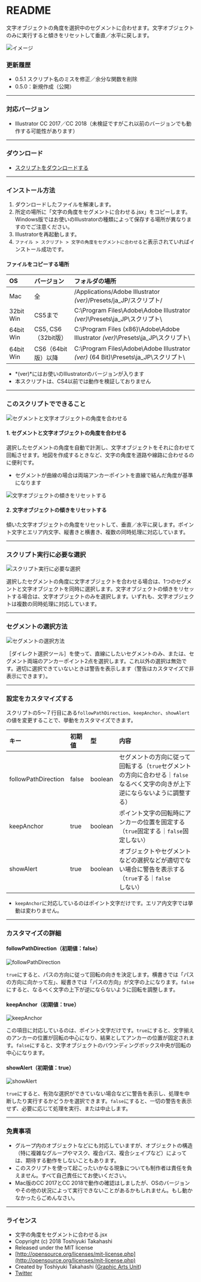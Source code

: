 # README

文字オブジェクトの角度を選択中のセグメントに合わせます。文字オブジェクトのみに実行すると傾きをリセットして垂直／水平に戻します。


<div class="fig center" style="margin-bottom: 20px;"><img src="http://www.graphicartsunit.com/saucer/images/fit-angle-text-and-segment/eye.png" alt="イメージ" class="noshadow"></div>


### 更新履歴

* 0.5.1 スクリプト名のミスを修正／余分な関数を削除
* 0.5.0：新規作成（公開）

----

### 対応バージョン

* Illustrator CC 2017／CC 2018（未検証ですがこれ以前のバージョンでも動作する可能性があります）

----

### ダウンロード

* [スクリプトをダウンロードする](https://github.com/gau/fit-text-angle-to-segment/archive/master.zip)

----

### インストール方法

1. ダウンロードしたファイルを解凍します。
2. 所定の場所に「文字の角度をセグメントに合わせる.jsx」をコピーします。Windows版ではお使いのIllustratorの種類によって保存する場所が異なりますのでご注意ください。
3. Illustratorを再起動します。
4. `ファイル > スクリプト > 文字の角度をセグメントに合わせる`と表示されていればインストール成功です。

#### ファイルをコピーする場所

| OS | バージョン | フォルダの場所 |
|:-----|:-----|:-----|
| Mac | 全 | /Applications/Adobe Illustrator *(ver)*/Presets/ja_JP/スクリプト/ |
| 32bit Win | CS5まで | C:\Program Files\Adobe\Adobe Illustrator *(ver)*\Presets\ja_JP\スクリプト\ |
| 64bit Win | CS5, CS6（32bit版） | C:\Program Files (x86)\Adobe\Adobe Illustrator *(ver)*\Presets\ja_JP\スクリプト\ |
| 64bit Win | CS6（64bit版）以降 | C:\Program Files\Adobe\Adobe Illustrator *(ver)* (64 Bit)\Presets\ja_JP\スクリプト\ |

* *(ver)*にはお使いのIllustratorのバージョンが入ります
* 本スクリプトは、CS4以前では動作を検証しておりません

----

### このスクリプトでできること

<div class="fig center"><img src="http://www.graphicartsunit.com/saucer/images/fit-angle-text-and-segment/fig01.png" alt="セグメントと文字オブジェクトの角度を合わせる" class="noshadow"></div>

#### 1. セグメントと文字オブジェクトの角度を合わせる

選択したセグメントの角度を自動で計測し、文字オブジェクトをそれに合わせて回転させます。地図を作成するときなど、文字の角度を道路や線路に合わせるのに便利です。

* セグメントが曲線の場合は両端アンカーポイントを直線で結んだ角度が基準になります


<div class="fig center"><img src="http://www.graphicartsunit.com/saucer/images/fit-angle-text-and-segment/fig02.png" alt="文字オブジェクトの傾きをリセットする" class="noshadow"></div>

#### 2. 文字オブジェクトの傾きをリセットする

傾いた文字オブジェクトの角度をリセットして、垂直／水平に戻します。ポイント文字とエリア内文字、縦書きと横書き、複数の同時処理に対応しています。

----

### スクリプト実行に必要な選択

<div class="fig center"><img src="http://www.graphicartsunit.com/saucer/images/fit-angle-text-and-segment/fig03.png" alt="スクリプト実行に必要な選択" class="noshadow"></div>

選択したセグメントの角度に文字オブジェクトを合わせる場合は、1つのセグメントと文字オブジェクトを同時に選択します。文字オブジェクトの傾きをリセットする場合は、文字オブジェクトのみを選択します。いずれも、文字オブジェクトは複数の同時処理に対応しています。

----

### セグメントの選択方法

<div class="fig center"><img src="http://www.graphicartsunit.com/saucer/images/fit-angle-text-and-segment/fig04.png" alt="セグメントの選択方法" class="noshadow"></div>

［ダイレクト選択ツール］を使って、直線にしたいセグメントのみ、または、セグメント両端のアンカーポイント2点を選択します。これ以外の選択は無効です。適切に選択できていないときは警告を表示します（警告はカスタマイズで非表示にできます）。

----

### 設定をカスタマイズする

スクリプトの5〜７行目にある`followPathDirection`、`keepAnchor`、`showAlert`の値を変更することで、挙動をカスタマイズできます。

| キー | 初期値 | 型 | 内容 |
|:-----|:-----|:-----|:-----|
| followPathDirection | false | boolean | セグメントの方向に従って回転する（`true`セグメントの方向に合わせる｜`false`なるべく文字の向きが上下逆にならないように調整する）|
| keepAnchor | true | boolean | ポイント文字の回転時にアンカーの位置を固定する（`true`固定する｜`false`固定しない）|
| showAlert | true | boolean | オブジェクトやセグメントなどの選択などが適切でない場合に警告を表示する（`true`する｜`false`しない）|

* `keepAnchor`に対応しているのはポイント文字だけです。エリア内文字では挙動は変わりません。

----

### カスタマイズの詳細

#### followPathDirection（初期値：false）

<div class="fig center"><img src="http://www.graphicartsunit.com/saucer/images/fit-angle-text-and-segment/fig05.png" alt="followPathDirection" class="noshadow"></div>

`true`にすると、パスの方向に従って回転の向きを決定します。横書きでは「パスの方向に向かって左」、縦書きでは「パスの方向」が文字の上になります。`false`にすると、なるべく文字の上下が逆にならないように回転を調整します。


#### keepAnchor（初期値：true）

<div class="fig center"><img src="http://www.graphicartsunit.com/saucer/images/fit-angle-text-and-segment/fig06.png" alt="keepAnchor" class="noshadow"></div>

この項目に対応しているのは、ポイント文字だけです。`true`にすると、文字揃えのアンカーの位置が回転の中心になり、結果としてアンカーの位置が固定されます。`false`にすると、文字オブジェクトのバウンディングボックス中央が回転の中心になります。

#### showAlert（初期値：true）

<div class="fig center"><img src="http://www.graphicartsunit.com/saucer/images/fit-angle-text-and-segment/fig07.png" alt="showAlert" class="noshadow"></div>

`true`にすると、有効な選択ができていない場合などに警告を表示し、処理を中断したり実行するかどうかを選択できます。`false`にすると、一切の警告を表示せず、必要に応じて処理を実行、または中止します。

----

### 免責事項

* グループ内のオブジェクトなどにも対応していますが、オブジェクトの構造（特に複雑なグループやマスク、複合パス、複合シェイプなど）によっては、期待する動作をしないこともあります。
* このスクリプトを使って起こったいかなる現象についても制作者は責任を負えません。すべて自己責任にてお使いください。
* Mac版のCC 2017とCC 2018で動作の確認はしましたが、OSのバージョンやその他の状況によって実行できないことがあるかもしれません。もし動かなかったらごめんなさい。

----

### ライセンス

* 文字の角度をセグメントに合わせる.jsx
* Copyright (c) 2018 Toshiyuki Takahashi
* Released under the MIT license
* [http://opensource.org/licenses/mit-license.php](http://opensource.org/licenses/mit-license.php)
* Created by Toshiyuki Takahashi ([Graphic Arts Unit](http://www.graphicartsunit.com/))
* [Twitter](https://twitter.com/gautt)


